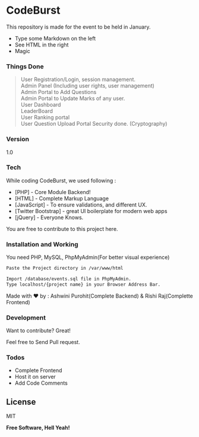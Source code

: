 # CodeBurst

This repository is made for the event to be held in January.

  - Type some Markdown on the left
  - See HTML in the right
  - Magic

### Things Done

> User Registration/Login, session management.<br>
> Admin Panel (Including user rights, user management) <br>
> Admin Portal to Add Questions<br>
> Admin Portal to Update Marks of any user.<br>
> User Dashboard<br>
> LeaderBoard<br>
> User Ranking portal<br>
> User Question Upload Portal
> Security done. (Cryptography) 

### Version
1.0

### Tech

While coding CodeBurst, we used following : 

* [PHP] - Core Module Backend!
* [HTML] - Complete Markup Language
* [JavaScript] - To ensure validations, and different UX.
* [Twitter Bootstrap] - great UI boilerplate for modern web apps
* [jQuery] - Everyone Knows.

You are free to contribute to this project here.

### Installation and Working

You need PHP, MySQL, PhpMyAdmin(For better visual experience)

```sh
Paste the Project directory in /var/www/html
```

```sh
Import /database/events.sql file in PhpMyAdmin.
Type localhost/{project name} in your Browser Address Bar.
```

Made with ❤ by : Ashwini Purohit(Complete Backend) & Rishi Raj(Complette Frontend)

### Development

Want to contribute? Great!

Feel free to Send Pull request.


### Todos

 - Complete Frontend
 - Host it on server
 - Add Code Comments

License
----

MIT


**Free Software, Hell Yeah!**

